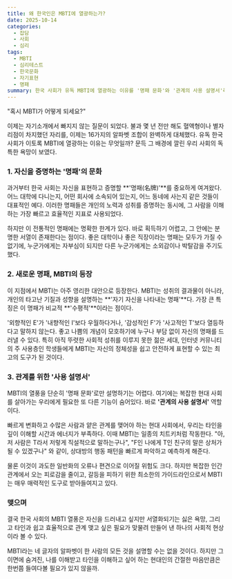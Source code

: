 ```yaml
---
title: 왜 한국인은 MBTI에 열광하는가?
date: 2025-10-14
categories:
  - 잡담
  - 사회
  - 심리
tags:
  - MBTI
  - 심리테스트
  - 한국문화
  - 자기표현
  - 명패
summary: 한국 사회가 유독 MBTI에 열광하는 이유를 '명패 문화'와 '관계의 사용 설명서'라는 키워드로 분석해 본다.
---
```


"혹시 MBTI가 어떻게 되세요?"

이제는 자기소개에서 빠지지 않는 질문이 되었다. 불과 몇 년 전만 해도 혈액형이나 별자리점이 차지했던 자리를, 이제는 16가지의 알파벳 조합이 완벽하게 대체했다. 유독 한국 사회가 이토록 MBTI에 열광하는 이유는 무엇일까? 문득 그 배경에 깔린 우리 사회의 독특한 욕망이 보였다.

### 1. 자신을 증명하는 '명패'의 문화

과거부터 한국 사회는 자신을 표현하고 증명할 **'명패(名牌)'**를 중요하게 여겨왔다. 어느 대학에 다니는지, 어떤 회사에 소속되어 있는지, 어느 동네에 사는지 같은 것들이 대표적인 예다. 이러한 명패들은 개인의 노력과 성취를 증명하는 동시에, 그 사람을 이해하는 가장 빠르고 효율적인 지표로 사용되었다.

하지만 이 전통적인 명패에는 명확한 한계가 있다. 바로 획득하기 어렵고, 그 안에는 분명한 서열이 존재한다는 점이다. 좋은 대학이나 좋은 직장이라는 명패는 모두가 가질 수 없기에, 누군가에게는 자부심이 되지만 다른 누군가에게는 소외감이나 박탈감을 주기도 했다.

### 2. 새로운 명패, MBTI의 등장

이 지점에서 MBTI는 아주 영리한 대안으로 등장한다. MBTI는 성취의 결과물이 아니라, 개인의 타고난 기질과 성향을 설명하는 **'자기 자신을 나타내는 명패'**다. 가장 큰 특징은 이 명패가 비교적 **'수평적'**이라는 점이다.

'외향적인 E'가 '내향적인 I'보다 우월하다거나, '감성적인 F'가 '사고적인 T'보다 열등하다고 말하지 않는다. 좋고 나쁨의 개념이 모호하기에 누구나 부담 없이 자신의 명패를 드러낼 수 있다. 특히 아직 뚜렷한 사회적 성취를 이루지 못한 젊은 세대, 인터넷 커뮤니티의 주 사용층인 학생들에게 MBTI는 자신의 정체성을 쉽고 안전하게 표현할 수 있는 최고의 도구가 된 것이다.

### 3. 관계를 위한 '사용 설명서'

MBTI의 열풍을 단순히 '명패 문화'로만 설명하기는 어렵다. 여기에는 복잡한 현대 사회를 살아가는 우리에게 필요한 또 다른 기능이 숨어있다. 바로 **'관계의 사용 설명서'** 역할이다.

빠르게 변화하고 수많은 사람과 얕은 관계를 맺어야 하는 현대 사회에서, 우리는 타인을 깊이 이해할 시간과 에너지가 부족하다. 이때 MBTI는 일종의 치트키처럼 작동한다. "아, 저 사람은 T라서 저렇게 직설적으로 말하는구나", "F인 나에게 T인 친구의 말은 상처가 될 수 있겠구나" 와 같이, 상대방의 행동 패턴을 빠르게 파악하고 예측하게 해준다.

물론 이것이 과도한 일반화의 오류나 편견으로 이어질 위험도 크다. 하지만 복잡한 인간관계에서 오는 피로감을 줄이고, 갈등을 피하기 위한 최소한의 가이드라인으로서 MBTI는 매우 매력적인 도구로 받아들여지고 있다.

### 맺으며

결국 한국 사회의 MBTI 열풍은 자신을 드러내고 싶지만 서열화되기는 싫은 욕망, 그리고 타인과 쉽고 효율적으로 관계 맺고 싶은 필요가 맞물려 만들어 낸 하나의 사회적 현상이라 볼 수 있다.

MBTI라는 네 글자의 알파벳이 한 사람의 모든 것을 설명할 수는 없을 것이다. 하지만 그 이면에 숨겨진, 나를 이해받고 타인을 이해하고 싶어 하는 현대인의 간절한 마음만큼은 한번쯤 들여다볼 필요가 있지 않을까.